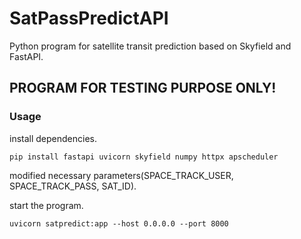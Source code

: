 # SatPassPredictAPI
Python program for satellite transit prediction based on Skyfield and FastAPI.


## PROGRAM FOR TESTING PURPOSE ONLY!


### Usage

install dependencies.

`pip install fastapi uvicorn skyfield numpy httpx apscheduler`

modified necessary parameters(SPACE_TRACK_USER, SPACE_TRACK_PASS, SAT_ID).

start the program.

`uvicorn satpredict:app --host 0.0.0.0 --port 8000`
